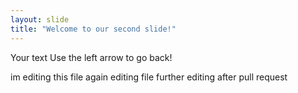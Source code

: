 ```yaml
---
layout: slide
title: "Welcome to our second slide!"
---
```

Your text
Use the left arrow to go back!

im editing this file again
editing file
further editing after pull request
